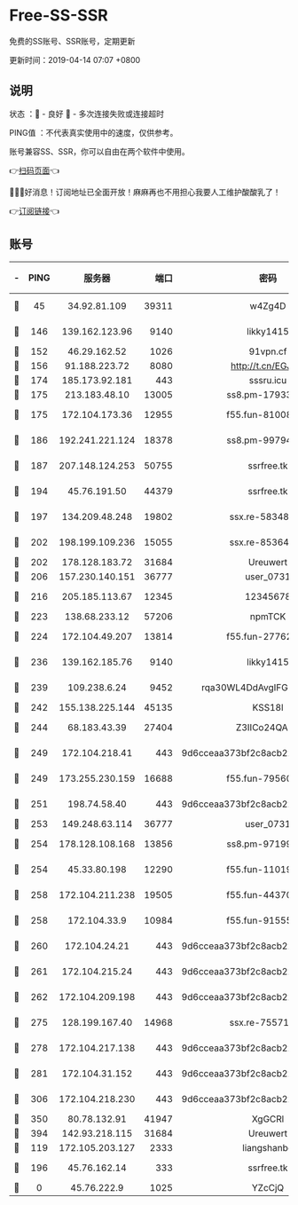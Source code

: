 # Free-SS-SSR

免费的SS账号、SSR账号，定期更新

更新时间：2019-04-14 07:07 +0800

## 说明

状态     ：🙂 - 良好 🙁 - 多次连接失败或连接超时

PING值   ：不代表真实使用中的速度，仅供参考。

账号兼容SS、SSR，你可以自由在两个软件中使用。

👉[扫码页面](https://liesauer.github.io/Free-SS-SSR/)👈

🎉🎉🎉好消息！订阅地址已全面开放！麻麻再也不用担心我要人工维护酸酸乳了！

👉[订阅链接](https://www.liesauer.net/yogurt/subscribe?ACCESS_TOKEN=DAYxR3mMaZAsaqUb)👈

## 账号

|-|PING|服务器|端口|密码|加密方式|区域|
|:----:|:----:|:-----:|-----:|:----:|:----:|:----:|
|🙂|45|34.92.81.109|39311|w4Zg4D|chacha20-ietf|US|
|🙂|146|139.162.123.96|9140|likky1415|aes-256-cfb|JP|
|🙂|152|46.29.162.52|1026|91vpn.cf|rc4-md5|RU|
|🙂|156|91.188.223.72|8080|http://t.cn/EGJIyrl|rc4-md5|RU|
|🙂|174|185.173.92.181|443|sssru.icu|rc4-md5|RU|
|🙂|175|213.183.48.10|13005|ss8.pm-17933646|rc4-md5|RU|
|🙂|175|172.104.173.36|12955|f55.fun-81008774|aes-256-cfb|SG|
|🙂|186|192.241.221.124|18378|ss8.pm-99794211|aes-256-cfb|US|
|🙂|187|207.148.124.253|50755|ssrfree.tk|aes-256-cfb|SG|
|🙂|194|45.76.191.50|44379|ssrfree.tk|aes-256-cfb|SG|
|🙂|197|134.209.48.248|19802|ssx.re-58348307|aes-256-cfb|US|
|🙂|202|198.199.109.236|15055|ssx.re-85364694|aes-256-cfb|US|
|🙂|202|178.128.183.72|31684|Ureuwert|chacha20|US|
|🙂|206|157.230.140.151|36777|user_0731|chacha20|US|
|🙂|216|205.185.113.67|12345|12345678|aes-256-cfb|US|
|🙂|223|138.68.233.12|57206|npmTCK|rc4-md5|US|
|🙂|224|172.104.49.207|13814|f55.fun-27762527|aes-256-cfb|SG|
|🙂|236|139.162.185.76|9140|likky1415|aes-256-cfb|DE|
|🙂|239|109.238.6.24|9452|rqa30WL4DdAvgIFG6Fs3znzTa|aes-256-cfb|FR|
|🙂|242|155.138.225.144|45135|KSS18l|rc4-md5|US|
|🙂|244|68.183.43.39|27404|Z3IICo24QAHu|aes-256-cfb|GB|
|🙂|249|172.104.218.41|443|9d6cceaa373bf2c8acb22e60b6a58be6|aes-256-cfb|US|
|🙂|249|173.255.230.159|16688|f55.fun-79560972|aes-256-cfb|US|
|🙂|251|198.74.58.40|443|9d6cceaa373bf2c8acb22e60b6a58be6|aes-256-cfb|US|
|🙂|253|149.248.63.114|36777|user_0731|chacha20|CA|
|🙂|254|178.128.108.168|13856|ss8.pm-97199813|aes-256-cfb|SG|
|🙂|254|45.33.80.198|12290|f55.fun-11019774|aes-256-cfb|US|
|🙂|258|172.104.211.238|19505|f55.fun-44370256|aes-256-cfb|US|
|🙂|258|172.104.33.9|10984|f55.fun-91555287|aes-256-cfb|SG|
|🙂|260|172.104.24.21|443|9d6cceaa373bf2c8acb22e60b6a58be6|aes-256-cfb|US|
|🙂|261|172.104.215.24|443|9d6cceaa373bf2c8acb22e60b6a58be6|aes-256-cfb|US|
|🙂|262|172.104.209.198|443|9d6cceaa373bf2c8acb22e60b6a58be6|aes-256-cfb|US|
|🙂|275|128.199.167.40|14968|ssx.re-75571963|aes-256-cfb|SG|
|🙂|278|172.104.217.138|443|9d6cceaa373bf2c8acb22e60b6a58be6|aes-256-cfb|US|
|🙂|281|172.104.31.152|443|9d6cceaa373bf2c8acb22e60b6a58be6|aes-256-cfb|US|
|🙂|306|172.104.218.230|443|9d6cceaa373bf2c8acb22e60b6a58be6|aes-256-cfb|US|
|🙂|350|80.78.132.91|41947|XgGCRl|rc4-md5|DE|
|🙂|394|142.93.218.115|31684|Ureuwert|chacha20|IN|
|🙂|119|172.105.203.127|2333|liangshanbo|chacha20|JP|
|🙂|196|45.76.162.14|333|ssrfree.tk|aes-256-cfb|SG|
|🙁|0|45.76.222.9|1025|YZcCjQ|rc4-md5|JP|
